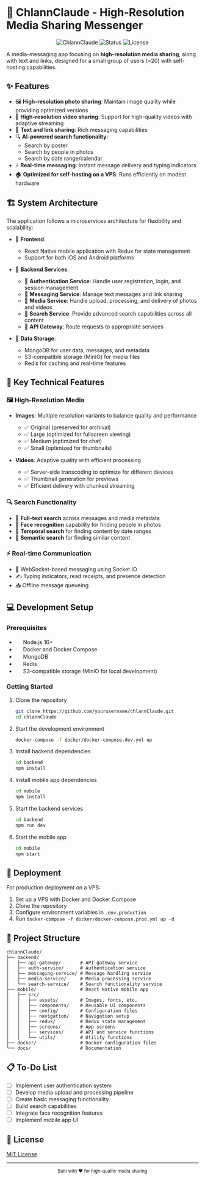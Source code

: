 # 📱 ChlannClaude - High-Resolution Media Sharing Messenger

<div align="center">

![ChlannClaude](https://img.shields.io/badge/ChlannClaude-High--Res%20Messenger-blue?style=for-the-badge&logo=chat&logoColor=white)
![Status](https://img.shields.io/badge/Status-In%20Development-yellow?style=for-the-badge)
![License](https://img.shields.io/badge/License-MIT-green?style=for-the-badge)

</div>

A media-messaging app focusing on **high-resolution media sharing**, along with text and links, designed for a small group of users (~20) with self-hosting capabilities.

## ✨ Features

- 🖼️ **High-resolution photo sharing**: Maintain image quality while providing optimized versions
- 🎥 **High-resolution video sharing**: Support for high-quality videos with adaptive streaming
- 💬 **Text and link sharing**: Rich messaging capabilities
- 🔍 **AI-powered search functionality**:
  - Search by poster
  - Search by people in photos
  - Search by date range/calendar
- ⚡ **Real-time messaging**: Instant message delivery and typing indicators
- 🏠 **Optimized for self-hosting on a VPS**: Runs efficiently on modest hardware

## 🏗️ System Architecture

The application follows a microservices architecture for flexibility and scalability:

- 📱 **Frontend**: 
  - React Native mobile application with Redux for state management
  - Support for both iOS and Android platforms

- 🔧 **Backend Services**:
  - 🔐 **Authentication Service**: Handle user registration, login, and session management
  - 💬 **Messaging Service**: Manage text messages and link sharing
  - 📂 **Media Service**: Handle upload, processing, and delivery of photos and videos
  - 🔎 **Search Service**: Provide advanced search capabilities across all content
  - 🚪 **API Gateway**: Route requests to appropriate services

- 💾 **Data Storage**:
  - MongoDB for user data, messages, and metadata
  - S3-compatible storage (MinIO) for media files
  - Redis for caching and real-time features

## 🔑 Key Technical Features

### 🖼️ High-Resolution Media

- **Images**: Multiple resolution variants to balance quality and performance
  - ✅ Original (preserved for archival)
  - ✅ Large (optimized for fullscreen viewing)
  - ✅ Medium (optimized for chat)
  - ✅ Small (optimized for thumbnails)
  
- **Videos**: Adaptive quality with efficient processing
  - ✅ Server-side transcoding to optimize for different devices
  - ✅ Thumbnail generation for previews
  - ✅ Efficient delivery with chunked streaming

### 🔍 Search Functionality

- 📝 **Full-text search** across messages and media metadata
- 👤 **Face recognition** capability for finding people in photos
- 📅 **Temporal search** for finding content by date ranges
- 🧠 **Semantic search** for finding similar content

### ⚡ Real-time Communication

- 🔌 WebSocket-based messaging using Socket.IO
- ✍️ Typing indicators, read receipts, and presence detection
- 📥 Offline message queueing

## 💻 Development Setup

### Prerequisites

- <img src="https://nodejs.org/static/images/favicons/favicon.ico" width="16"> Node.js 16+
- <img src="https://www.docker.com/wp-content/uploads/2023/04/cropped-docker-favicon-32x32.png" width="16"> Docker and Docker Compose
- <img src="https://www.mongodb.com/assets/images/global/favicon.ico" width="16"> MongoDB
- <img src="https://redis.io/images/favicon.png" width="16"> Redis
- <img src="https://min.io/favicon.ico" width="16"> S3-compatible storage (MinIO for local development)

### Getting Started

1. Clone the repository
   ```bash
   git clone https://github.com/yourusername/chlannClaude.git
   cd chlannClaude
   ```

2. Start the development environment
   ```bash
   docker-compose -f docker/docker-compose.dev.yml up
   ```

3. Install backend dependencies
   ```bash
   cd backend
   npm install
   ```

4. Install mobile app dependencies
   ```bash
   cd mobile
   npm install
   ```

5. Start the backend services
   ```bash
   cd backend
   npm run dev
   ```

6. Start the mobile app
   ```bash
   cd mobile
   npm start
   ```

## 🚀 Deployment

For production deployment on a VPS:

1. Set up a VPS with Docker and Docker Compose
2. Clone the repository
3. Configure environment variables in `.env.production`
4. Run `docker-compose -f docker/docker-compose.prod.yml up -d`

## 📁 Project Structure

```
chlannClaude/
├── backend/
│   ├── api-gateway/       # API gateway service
│   ├── auth-service/      # Authentication service
│   ├── messaging-service/ # Message handling service
│   ├── media-service/     # Media processing service
│   └── search-service/    # Search functionality service
├── mobile/                # React Native mobile app
│   ├── src/
│   │   ├── assets/        # Images, fonts, etc.
│   │   ├── components/    # Reusable UI components
│   │   ├── config/        # Configuration files
│   │   ├── navigation/    # Navigation setup
│   │   ├── redux/         # Redux state management
│   │   ├── screens/       # App screens
│   │   ├── services/      # API and service functions
│   │   └── utils/         # Utility functions
├── docker/                # Docker configuration files
└── docs/                  # Documentation
```

## 📋 To-Do List

- [ ] Implement user authentication system
- [ ] Develop media upload and processing pipeline
- [ ] Create basic messaging functionality
- [ ] Build search capabilities
- [ ] Integrate face recognition features
- [ ] Implement mobile app UI

## 📄 License

[MIT License](LICENSE)

---

<div align="center">
  <sub>Built with ❤️ for high-quality media sharing</sub>
</div>
